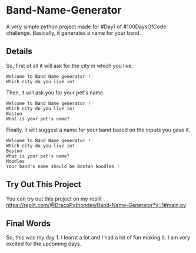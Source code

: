 # Band-Name-Generator
A very simple python project made for #Day1 of #100DaysOfCode challenge. Basically, it generates a name for your band.
## Details
So, first of all it will ask for the city in which you live.
```
Welcome to Band Name generator !
Which city do you live in?
```
Then, it will ask you for your pet's name.
```
Welcome to Band Name generator !
Which city do you live in?
Boston
What is your pet's name?
```
Finally, it will suggest a name for your band based on the inputs you gave it.
```
Welcome to Band Name generator !
Which city do you live in?
Boston
What is your pet's name?
Noodles
Your band's name should be Boston Noodles !
```
## Try Out This Project
You can try out this project on my replit https://replit.com/@DracoPythondev/Band-Name-Generator?v=1#main.py
## Final Words
So, this was my day 1. I learnt a lot and I had a lot of fun making it. I am very excited for the upcoming days. 
